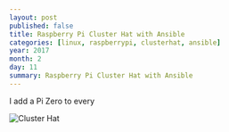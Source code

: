 ```yaml
---
layout: post
published: false
title: Raspberry Pi Cluster Hat with Ansible
categories: [linux, raspberrypi, clusterhat, ansible]
year: 2017
month: 2
day: 11
summary: Raspberry Pi Cluster Hat with Ansible
---
```

I add a Pi Zero to every 

<img alt="Cluster Hat" src="https://garthvh.com/assets/img/clusterhat/clusterhat_1.jpg" class="img-responsive img-rounded" />